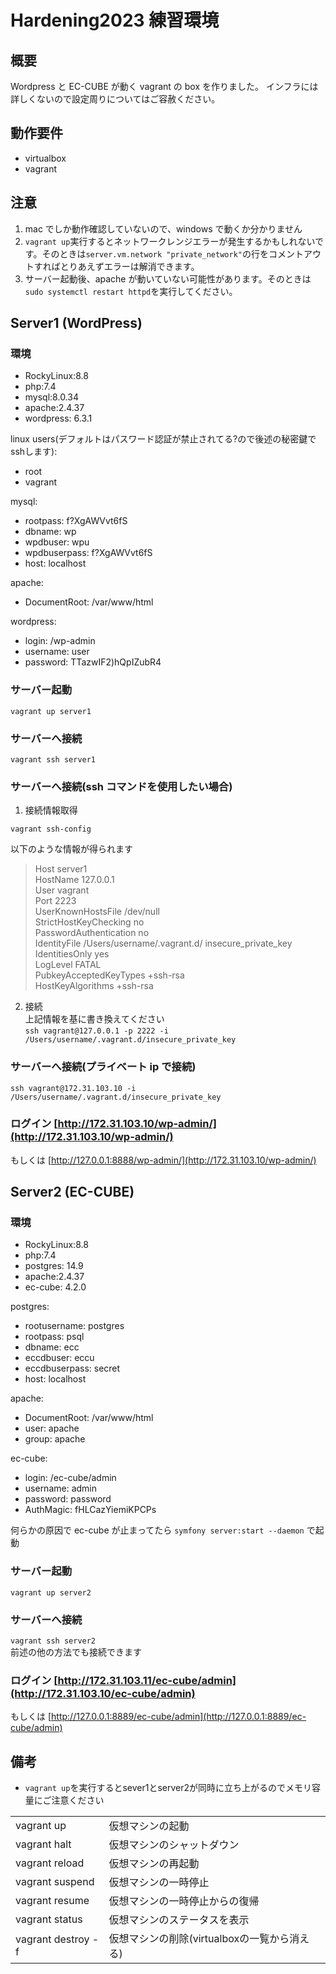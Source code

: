 # Hardening2023 練習環境

## 概要

Wordpress と EC-CUBE が動く vagrant の box を作りました。
インフラには詳しくないので設定周りについてはご容赦ください。

## 動作要件

- virtualbox
- vagrant

## 注意

1. mac でしか動作確認していないので、windows で動くか分かりません
2. `vagrant up`実行するとネットワークレンジエラーが発生するかもしれないです。そのときは`server.vm.network "private_network"`の行をコメントアウトすればとりあえずエラーは解消できます。
3. サーバー起動後、apache が動いていない可能性があります。そのときは`sudo systemctl restart httpd`を実行してください。

## Server1 (WordPress)

### 環境

- RockyLinux:8.8
- php:7.4
- mysql:8.0.34
- apache:2.4.37
- wordpress: 6.3.1

linux users(デフォルトはパスワード認証が禁止されてる?ので後述の秘密鍵でsshします):
- root
- vagrant


mysql:
- rootpass: f?XgAWVvt6fS
- dbname: wp
- wpdbuser: wpu
- wpdbuserpass: f?XgAWVvt6fS
- host: localhost

apache:

- DocumentRoot: /var/www/html

wordpress:

- login: /wp-admin
- username: user
- password: TTazwIF2)hQpIZubR4

### サーバー起動

`vagrant up server1`

### サーバーへ接続

`vagrant ssh server1`

### サーバーへ接続(ssh コマンドを使用したい場合)

1. 接続情報取得

`vagrant ssh-config`

以下のような情報が得られます

> Host server1  
>  HostName 127.0.0.1  
>  User vagrant  
>  Port 2223  
>  UserKnownHostsFile /dev/null  
>  StrictHostKeyChecking no  
>  PasswordAuthentication no  
>  IdentityFile /Users/username/.vagrant.d/ insecure_private_key  
>  IdentitiesOnly yes  
>  LogLevel FATAL  
>  PubkeyAcceptedKeyTypes +ssh-rsa  
>  HostKeyAlgorithms +ssh-rsa

2. 接続  
   上記情報を基に書き換えてください  
   `ssh vagrant@127.0.0.1 -p 2222 -i /Users/username/.vagrant.d/insecure_private_key`

### サーバーへ接続(プライベート ip で接続)

`ssh vagrant@172.31.103.10 -i /Users/username/.vagrant.d/insecure_private_key`

### ログイン [http://172.31.103.10/wp-admin/](http://172.31.103.10/wp-admin/)

もしくは [http://127.0.0.1:8888/wp-admin/](http://172.31.103.10/wp-admin/)

## Server2 (EC-CUBE)

### 環境

- RockyLinux:8.8
- php:7.4
- postgres: 14.9
- apache:2.4.37
- ec-cube: 4.2.0

postgres:

- rootusername: postgres
- rootpass: psql
- dbname: ecc
- eccdbuser: eccu
- eccdbuserpass: secret
- host: localhost

apache:

- DocumentRoot: /var/www/html
- user: apache
- group: apache

ec-cube:

- login: /ec-cube/admin
- username: admin
- password: password
- AuthMagic: fHLCazYiemiKPCPs

何らかの原因で ec-cube が止まってたら
`symfony server:start --daemon`
で起動

### サーバー起動

`vagrant up server2`

### サーバーへ接続

`vagrant ssh server2`  
前述の他の方法でも接続できます

### ログイン [http://172.31.103.11/ec-cube/admin](http://172.31.103.10/ec-cube/admin)

もしくは [http://127.0.0.1:8889/ec-cube/admin](http://127.0.0.1:8889/ec-cube/admin)


## 備考

- `vagrant up`を実行するとsever1とserver2が同時に立ち上がるのでメモリ容量にご注意ください

|                |                            |     | 
| -------------- | -------------------------- | --- | 
| vagrant up     | 仮想マシンの起動           |     | 
| vagrant halt   | 仮想マシンのシャットダウン |     | 
| vagrant reload | 仮想マシンの再起動         |     | 
| vagrant suspend  | 仮想マシンの一時停止         |     | 
| vagrant resume  | 仮想マシンの一時停止からの復帰         |     | 
| vagrant status  |  仮想マシンのステータスを表示        |     | 
| vagrant destroy -f  | 仮想マシンの削除(virtualboxの一覧から消える)         |     | 